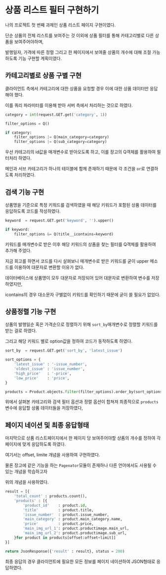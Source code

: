 # 상품 리스트 필터 구현하기

나의 프로젝트 첫 번째 과제인 상품 리스트 페이지 구현이였다.

단순 상품의 전체 리스트를 보여주는 것 이외에 상품 필터를 통해 카테고리별로 다른 상품을 보여주어야하며,

발행일자, 가격에 따른 정렬 그리고 한 페이지에서 보여줄 상품의 개수에 대해 조절 가능하도록 기능 구현할 계획이였다.

## 카테고리별로 상품 구별 구현

클라이언트 측에서 카테고리에 대한 상품을 요청할 경우 이에 대한 상품 데이터만 응답해야 했다.

이를 쿼리 파라미터를 이용해 받아 서버 측에서 처리하는 것으로 하였다.

```python
category = int(request.GET.get('category', 1))

filter_options = Q()

if category:
    filter_options |= Q(main_category=category)
    filter_options |= Q(sub_category=category)
```

우선 카테고리의 id값을 매개변수로 받아오도록 하고, 이를 장고의 Q객체를 활용하여 필터처리 하였다.

메인과 서브 카테고리가 하나의 테이블에 함께 존재하기 때문에 각 조건을 `or`로 연결하도록 처리하였다.

## 검색 기능 구현

상품명을 기준으로 특정 키워드를 검색하였을 때 해당 키워드가 포함된 상품 데이터를 응답하도록 코드를 작성하였다.

```python
keyword  = request.GET.get('keyword', '').upper()

if keyword:
    filter_options &= Q(title__icontains=keyword)
```

키워드를 매개변수로 받은 이후 해당 키워드의 상품을 찾는 필터를 Q객체를 활용하여 추가해 주었다.

지금 회고를 하면서 코드를 다시 살펴보니 매개변수로 받은 키워드를 굳이 upper 메소드를 이용하여 대문자로 변환할 이유가 없다.

데이터베이스에 상품명이 모두 대문자로 저장되어 있어 대문자로 변환하여 변수를 저장하였지만,

icontains의 경우 대소문자 구별없이 키워드를 확인하기 때문에 굳이 쓸 필요가 없었다.

## 상품정렬 기능 구현

상품의 발행일순 혹은 가격순으로 정렬하기 위해 `sort_by`매개변수로 정렬할 키워드를 받는 걸로 하였다.

그리고 해당 키워드 별로 option값을 정하여 코드가 동작하도록 하였다.

```python
sort_by  = request.GET.get('sort_by', 'latest_issue')

sort_options = {
    'latest_issue' : '-issue_number',
    'oldest_issue' : 'issue_number',
    'high_price'   : '-price',
    'low_price'    : 'price',
}

products = Product.objects.filter(filter_options).order_by(sort_options[sort_by])
```

위에서 살펴본 카테고리와 검색 필터 옵션과 정렬 옵션이 합쳐져 최종적으로 `products`변수에 응답할 상품 데이터들을 저장하였다,

## 페이지 네이션 및 최종 응답형태

마지막으로 상품 리스트페이지에서 한 페이지 당 보여주어야할 상품의 개수를 정하여 각 페이지에 맞게 응답하도록 하였다.

여기서는 offset, limite 개념을 사용하여 구현하였다.

물론 장고에 같은 기능을 하는 `Pagenator`모듈이 존재하나 다른 언어에서도 사용될 수 있는 개념을 학습하고자

위의 개념을 사용하였다.

```python
result = [{
    'total_count' : products.count(),
    'products' : [{
        'product_id'    : product.id,
        'title'         : product.title,
        'issue_number'  : product.issue_number,
        'main_category' : product.main_category.name,
        'price'         : product.price,
        'main_img_url_1': product.productimage.main_url,
        'main_img_url_2': product.productimage.sub_url,
    }for product in products[offset:offset+limit]]
}]

return JsonResponse({'result' : result}, status = 200)
```

최종 응답의 경우 클라이언트에 필요한 모든 정보를 페이지 네이션하여 JSON형태로 응답하였다.
